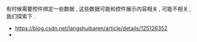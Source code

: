 


有时候需要控件绑定一些数据 , 这些数据可能和控件展示内容相关 , 可能不相关 , 我们探索下 . 

- https://blog.csdn.net/langshuibaren/article/details/125126352
- 